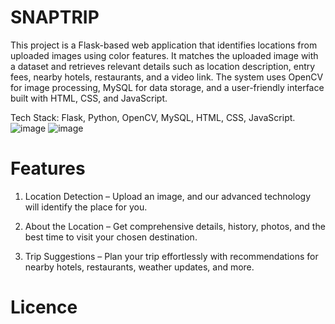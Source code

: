# SNAPTRIP
This project is a Flask-based web application that identifies locations from uploaded images using color features. It matches the uploaded image with a dataset and retrieves relevant details such as location description, entry fees, nearby hotels, restaurants, and a video link. The system uses OpenCV for image processing, MySQL for data storage, and a user-friendly interface built with HTML, CSS, and JavaScript.

Tech Stack: Flask, Python, OpenCV, MySQL, HTML, CSS, JavaScript.
![image](https://github.com/user-attachments/assets/ece0e80a-9190-4023-9103-95eae47633a7)
![image](https://github.com/user-attachments/assets/1ccde364-a66e-4049-a558-a5cbf383dac0)


# Features
1. Location Detection – Upload an image, and our advanced technology will identify the place for you.

2. About the Location – Get comprehensive details, history, photos, and the best time to visit your chosen destination.

3. Trip Suggestions – Plan your trip effortlessly with recommendations for nearby hotels, restaurants, weather updates, and more.

# Licence

